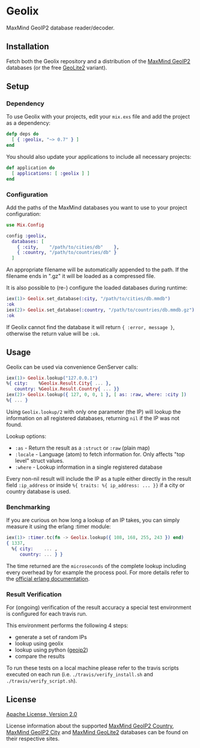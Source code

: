 # Geolix

MaxMind GeoIP2 database reader/decoder.


## Installation

Fetch both the Geolix repository and a distribution of the
[MaxMind GeoIP2](http://dev.maxmind.com/geoip/geoip2/downloadable/)
databases (or the free [GeoLite2](http://dev.maxmind.com/geoip/geoip2/geolite2/)
variant).


## Setup

### Dependency

To use Geolix with your projects, edit your `mix.exs` file and add the project
as a dependency:

```elixir
defp deps do
  [ { :geolix, "~> 0.7" } ]
end
```

You should also update your applications to include all necessary projects:

```elixir
def application do
  [ applications: [ :geolix ] ]
end
```

### Configuration

Add the paths of the MaxMind databases you want to use to your project
configuration:

```elixir
use Mix.Config

config :geolix,
  databases: [
    { :city,    "/path/to/cities/db"    },
    { :country, "/path/to/countries/db" }
  ]
```

An appropriate filename will be automatically appended to the path. If the
filename ends in ".gz" it will be loaded as a compressed file.

It is also possible to (re-) configure the loaded databases during runtime:

```elixir
iex(1)> Geolix.set_database(:city, "/path/to/cities/db.mmdb")
:ok
iex(2)> Geolix.set_database(:country, "/path/to/countries/db.mmdb.gz")
:ok
```

If Geolix cannot find the database it will return `{ :error, message }`,
otherwise the return value will be `:ok`.


## Usage

Geolix can be used via convenience GenServer calls:

```elixir
iex(1)> Geolix.lookup("127.0.0.1")
%{ city:    %Geolix.Result.City{ ... },
   country: %Geolix.Result.Country{ ... }}
iex(2)> Geolix.lookup({ 127, 0, 0, 1 }, [ as: :raw, where: :city ])
%{ ... }
```

Using `Geolix.lookup/2` with only one parameter (the IP) will lookup the
information on all registered databases, returning `nil` if the IP was not
found.

Lookup options:

* `:as` - Return the result as a `:struct` or `:raw` (plain map)
* `:locale` - Language (atom) to fetch information for.
  Only affects "top level" struct values.
* `:where` - Lookup information in a single registered database

Every non-nil result will include the IP as a tuple either directly in the
result field `:ip_address` or inside `%{ traits: %{ ip_address: ... }}` if
a city or country database is used.

### Benchmarking

If you are curious on how long a lookup of an IP takes, you can simply measure
it using the erlang :timer module:

```elixir
iex(1)> :timer.tc(fn -> Geolix.lookup({ 108, 168, 255, 243 }) end)
{ 1337,
  %{ city:    ... ,
     country: ... } }
```

The time returned are the `microseconds` of the complete lookup including
every overhead by for example the process pool. For more details refer to the
[official erlang documentation](http://www.erlang.org/doc/man/timer.html#tc-1).

### Result Verification

For (ongoing) verification of the result accuracy a special test environment
is configured for each travis run.

This environment performs the following 4 steps:

- generate a set of random IPs
- lookup using geolix
- lookup using python ([geoip2](https://github.com/maxmind/GeoIP2-python))
- compare the results

To run these tests on a local machine please refer to the travis scripts
executed on each run
(i.e. `./travis/verify_install.sh` and `./travis/verify_script.sh`).


## License

[Apache License, Version 2.0](http://www.apache.org/licenses/LICENSE-2.0)

License information about the supported
[MaxMind GeoIP2 Country](http://www.maxmind.com/en/country),
[MaxMind GeoIP2 City](http://www.maxmind.com/en/city) and
[MaxMind GeoLite2](http://dev.maxmind.com/geoip/geoip2/geolite2/) databases
can be found on their respective sites.
